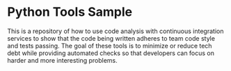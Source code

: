 # Python Tools Sample

This is a repository of how to use code analysis with continuous integration services to show that the code being written adheres to team code style and tests passing. The goal of these tools is to minimize or reduce tech debt while providing automated checks so that developers can focus on harder and more interesting problems.

